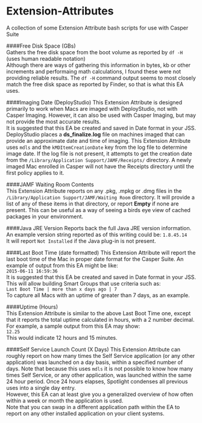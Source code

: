 # Extension-Attributes
A collection of some Extension Attribute bash scripts for use with Casper Suite

####Free Disk Space (GBs)  
Gathers the free disk space from the boot volume as reported by `df -H` (uses human readable notation)  
Although there are ways of gathering this information in bytes, kb or other increments and performaing math calculations, I found these were not providing reliable results. The `df -H` command output seems to most closely match the free disk space as reported by Finder, so that is what this EA uses.

####Imaging Date (DeployStudio)
This Extension Attribute is designed primarily to work when Macs are imaged with DeployStudio, not with Casper Imaging. However, it can also be used with Casper Imaging, but may not provide the most accurate results.  
It is suggested that this EA be created and saved in Date format in your JSS.  
DeployStudio places a **ds_finalize.log** file on machines imaged that can provide an approximate date and time of imaging. This Extension Attribute uses `mdls` and the `kMDItemCreationDate` key from the log file to determine image date. If the log file is not present, it attempts to get the creation date from the `/Library/Application Support/JAMF/Receipts/` directory. A newly imaged Mac enrolled in Casper will not have the Receipts directory until the first policy applies to it.

####JAMF Waiting Room Contents  
This Extension Attribute reports on any .pkg, .mpkg or .dmg files in the `/Library/Application Support/JAMF/Waiting Room` directory. It will provide a list of any of these items in that directory, or report **Empty** if none are present. This can be useful as a way of seeing a birds eye view of cached packages in your environment.

####Java JRE Version
Reports back the full Java JRE version information. An example version string reported as of this writing could be:
`1.8.45.14`  
It will report `Not Installed` if the Java plug-in is not present.

####Last Boot Time (date formatted)
This Extension Attribute will report the last boot time of the Mac in proper date format for the Casper Suite. An example of output from this EA might be like:  
`2015-06-11 16:59:36`  
It is suggested that this EA be created and saved in Date format in your JSS. This will allow building Smart Groups that use criteria such as:  
`Last Boot Time | more than x days ago | 7`  
To capture all Macs with an uptime of greater than 7 days, as an example.

####Uptime (Hours)  
This Extension Attribute is similar to the above Last Boot Time one, except that it reports the total uptime calculated in hours, with a 2 number decimal. For example, a sample output from this EA may show:  
`12.25`  
This would indicate 12 hours and 15 minutes.

####Self Service Launch Count (X Days)
This Extension Attribute can roughly report on how many times the Self Service application (or any other application) was launched on a day basis, within a specified number of days. Note that because this uses `mdls` it is not possible to know how many times Self Service, or any other application, was launched within the same 24 hour period. Once 24 hours elapses, Spotlight condenses all previous uses into a single day entry.  
However, this EA can at least give you a generalized overview of how often within a week or month the application is used.  
Note that you can swap in a different application path within the EA to report on any other installed application on your client systems.
